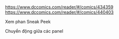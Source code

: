 https://www.dccomics.com/reader/#/comics/434359
https://www.dccomics.com/reader/#/comics/440403

Xem phan Sneak Peek

Chuyển động giữa các panel

